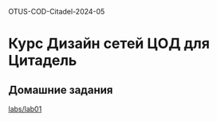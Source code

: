 OTUS-COD-Citadel-2024-05
# Курс Дизайн сетей ЦОД для Цитадель

## Домашние задания
[labs/lab01](https://github.com/ghlitoxa/OTUS-COD-Citadel-2024-05/tree/main/labs/lab01)
